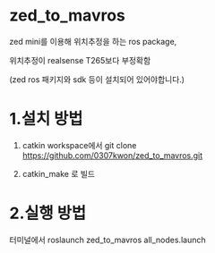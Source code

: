 # zed_to_mavros
zed mini를 이용해 위치추정을 하는 ros package,

위치추정이 realsense T265보다 부정확함

(zed ros 패키지와 sdk 등이 설치되어 있어야합니다.)


# 1.설치 방법
  1. catkin workspace에서 git clone https://github.com/0307kwon/zed_to_mavros.git

  2. catkin_make 로 빌드

# 2.실행 방법
  터미널에서 roslaunch zed_to_mavros all_nodes.launch
